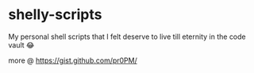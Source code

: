 # shelly-scripts
My personal shell scripts that I felt deserve to live till eternity in the code vault :joy:

more @ https://gist.github.com/pr0PM/
